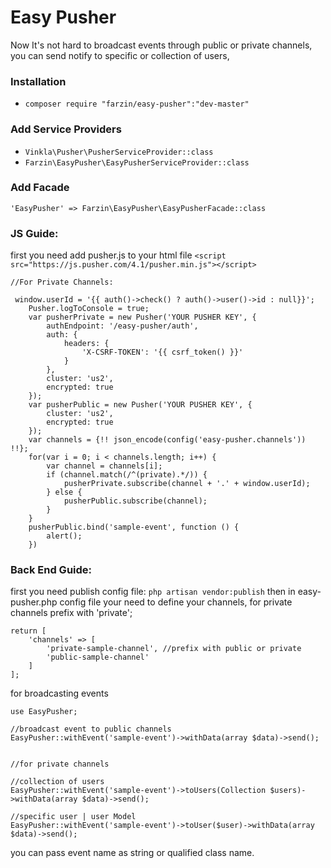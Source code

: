 # Easy Pusher
Now It's not hard to broadcast events through public or private channels,
you can send notify to specific or collection of users,

### Installation

  - `composer require "farzin/easy-pusher":"dev-master"`


### Add Service Providers
  - `Vinkla\Pusher\PusherServiceProvider::class`
  - `Farzin\EasyPusher\EasyPusherServiceProvider::class`
### Add Facade 
    'EasyPusher' => Farzin\EasyPusher\EasyPusherFacade::class


### JS Guide:
first you need add pusher.js to your html file 
`<script src="https://js.pusher.com/4.1/pusher.min.js"></script>`
```
//For Private Channels: 

 window.userId = '{{ auth()->check() ? auth()->user()->id : null}}';
    Pusher.logToConsole = true;
    var pusherPrivate = new Pusher('YOUR PUSHER KEY', {
        authEndpoint: '/easy-pusher/auth',
        auth: {
            headers: {
                'X-CSRF-TOKEN': '{{ csrf_token() }}'
            }
        },
        cluster: 'us2',
        encrypted: true
    });
    var pusherPublic = new Pusher('YOUR PUSHER KEY', {
        cluster: 'us2',
        encrypted: true
    });
    var channels = {!! json_encode(config('easy-pusher.channels')) !!};
    for(var i = 0; i < channels.length; i++) {
        var channel = channels[i];
        if (channel.match(/^(private).*/)) {
            pusherPrivate.subscribe(channel + '.' + window.userId);
        } else {
            pusherPublic.subscribe(channel);
        }
	}
    pusherPublic.bind('sample-event', function () {
		alert();
    })

```



### Back End Guide:
first you need publish config file:
`php artisan vendor:publish`
then in easy-pusher.php config file your need to define your channels, for private channels prefix with 'private';
```
return [
    'channels' => [
        'private-sample-channel', //prefix with public or private
        'public-sample-channel'
    ]
];
```

 for broadcasting events

```
use EasyPusher;

//broadcast event to public channels
EasyPusher::withEvent('sample-event')->withData(array $data)->send();


//for private channels

//collection of users
EasyPusher::withEvent('sample-event')->toUsers(Collection $users)->withData(array $data)->send();

//specific user | user Model
EasyPusher::withEvent('sample-event')->toUser($user)->withData(array $data)->send();
```
you can pass event name as string or qualified class name.



